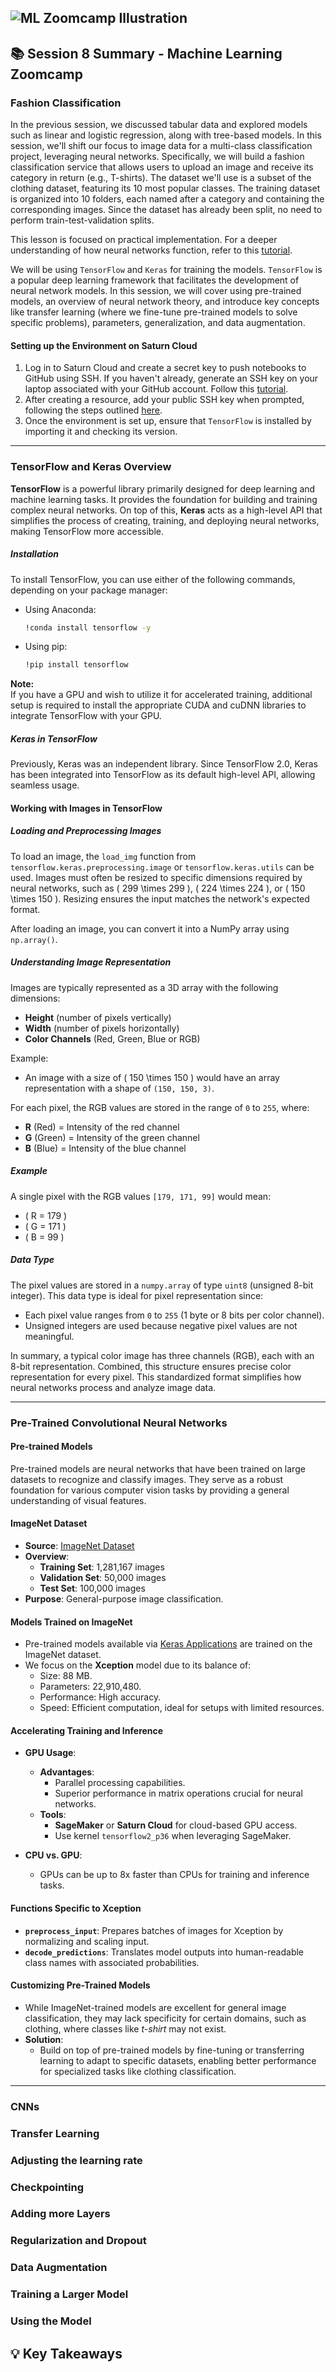 ![ML Zoomcamp Illustration](https://github.com/maxim-eyengue/Python-Codes/blob/main/ML_Zoomcamp_2024/zoomcamp.jpg)
---


## 📚 Session 8 Summary - Machine Learning Zoomcamp

### Fashion Classification

In the previous session, we discussed tabular data and explored models such as linear and logistic regression, along with tree-based models. In this session, we'll shift our focus to image data for a multi-class classification project, leveraging neural networks. Specifically, we will build a fashion classification service that allows users to upload an image and receive its category in return (e.g., T-shirts). The dataset we'll use is a subset of the clothing dataset, featuring its 10 most popular classes. The training dataset is organized into 10 folders, each named after a category and containing the corresponding images. Since the dataset has already been split, no need to perform train-test-validation splits.

This lesson is focused on practical implementation. For a deeper understanding of how neural networks function, refer to this [tutorial](https://cs231n.github.io/).

We will be using `TensorFlow` and `Keras` for training the models. `TensorFlow` is a popular deep learning framework that facilitates the development of neural network models. In this session, we will cover using pre-trained models, an overview of neural network theory, and introduce key concepts like transfer learning (where we fine-tune pre-trained models to solve specific problems), parameters, generalization, and data augmentation.

#### Setting up the Environment on Saturn Cloud

1. Log in to Saturn Cloud and create a secret key to push notebooks to GitHub using SSH. If you haven't already, generate an SSH key on your laptop associated with your GitHub account. Follow this [tutorial](https://docs.github.com/en/authentication/connecting-to-github-with-ssh/generating-a-new-ssh-key-and-adding-it-to-the-ssh-agent).
2. After creating a resource, add your public SSH key when prompted, following the steps outlined [here](https://github.com/DataTalksClub/machine-learning-zoomcamp/blob/master/08-deep-learning/01b-saturn-cloud.md).
3. Once the environment is set up, ensure that `TensorFlow` is installed by importing it and checking its version.

---

### TensorFlow and Keras Overview

**TensorFlow** is a powerful library primarily designed for deep learning and machine learning tasks. It provides the foundation for building and training complex neural networks. On top of this, **Keras** acts as a high-level API that simplifies the process of creating, training, and deploying neural networks, making TensorFlow more accessible.

##### Installation
To install TensorFlow, you can use either of the following commands, depending on your package manager:
- Using Anaconda:  
  ```bash
  !conda install tensorflow -y
  ```
- Using pip:  
  ```bash
  !pip install tensorflow
  ```

**Note:**  
If you have a GPU and wish to utilize it for accelerated training, additional setup is required to install the appropriate CUDA and cuDNN libraries to integrate TensorFlow with your GPU.

##### Keras in TensorFlow
Previously, Keras was an independent library. Since TensorFlow 2.0, Keras has been integrated into TensorFlow as its default high-level API, allowing seamless usage.


#### Working with Images in TensorFlow

##### Loading and Preprocessing Images
To load an image, the `load_img` function from `tensorflow.keras.preprocessing.image` or `tensorflow.keras.utils` can be used. Images must often be resized to specific dimensions required by neural networks, such as \( 299 \times 299 \), \( 224 \times 224 \), or \( 150 \times 150 \). Resizing ensures the input matches the network's expected format.

After loading an image, you can convert it into a NumPy array using `np.array()`.

##### Understanding Image Representation
Images are typically represented as a 3D array with the following dimensions:
- **Height** (number of pixels vertically)
- **Width** (number of pixels horizontally)
- **Color Channels** (Red, Green, Blue or RGB)

Example:
- An image with a size of \( 150 \times 150 \) would have an array representation with a shape of `(150, 150, 3)`.

For each pixel, the RGB values are stored in the range of `0` to `255`, where:
- **R** (Red) = Intensity of the red channel
- **G** (Green) = Intensity of the green channel
- **B** (Blue) = Intensity of the blue channel

##### Example
A single pixel with the RGB values `[179, 171, 99]` would mean:
- \( R = 179 \)  
- \( G = 171 \)  
- \( B = 99 \)  

##### Data Type
The pixel values are stored in a `numpy.array` of type `uint8` (unsigned 8-bit integer). This data type is ideal for pixel representation since:
- Each pixel value ranges from `0` to `255` (1 byte or 8 bits per color channel).
- Unsigned integers are used because negative pixel values are not meaningful.

In summary, a typical color image has three channels (RGB), each with an 8-bit representation. Combined, this structure ensures precise color representation for every pixel. This standardized format simplifies how neural networks process and analyze image data.

---

### Pre-Trained Convolutional Neural Networks

#### **Pre-trained Models**
Pre-trained models are neural networks that have been trained on large datasets to recognize and classify images. They serve as a robust foundation for various computer vision tasks by providing a general understanding of visual features.

#### **ImageNet Dataset**
- **Source**: [ImageNet Dataset](https://www.image-net.org/)
- **Overview**:  
  - **Training Set**: 1,281,167 images  
  - **Validation Set**: 50,000 images  
  - **Test Set**: 100,000 images  
- **Purpose**: General-purpose image classification.

#### **Models Trained on ImageNet**
- Pre-trained models available via [Keras Applications](https://keras.io/api/applications/) are trained on the ImageNet dataset.
- We focus on the **Xception** model due to its balance of:
  - Size: 88 MB.
  - Parameters: 22,910,480.
  - Performance: High accuracy.
  - Speed: Efficient computation, ideal for setups with limited resources.

#### **Accelerating Training and Inference**
- **GPU Usage**:
  - **Advantages**: 
    - Parallel processing capabilities.
    - Superior performance in matrix operations crucial for neural networks.
  - **Tools**:
    - **SageMaker** or **Saturn Cloud** for cloud-based GPU access.
    - Use kernel `tensorflow2_p36` when leveraging SageMaker.

- **CPU vs. GPU**:
  - GPUs can be up to 8x faster than CPUs for training and inference tasks.

#### **Functions Specific to Xception**
- **`preprocess_input`**: Prepares batches of images for Xception by normalizing and scaling input.
- **`decode_predictions`**: Translates model outputs into human-readable class names with associated probabilities.

#### **Customizing Pre-Trained Models**
- While ImageNet-trained models are excellent for general image classification, they may lack specificity for certain domains, such as clothing, where classes like *t-shirt* may not exist.
- **Solution**:
  - Build on top of pre-trained models by fine-tuning or transferring learning to adapt to specific datasets, enabling better performance for specialized tasks like clothing classification.

---

### CNNs



### Transfer Learning


### Adjusting the learning rate
    

### Checkpointing


### Adding more Layers


### Regularization and Dropout


### Data Augmentation


### Training a Larger Model


### Using the Model



## **💡 Key Takeaways**
